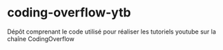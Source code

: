 # coding-overflow-ytb
 Dépôt comprenant le code utilisé pour réaliser les tutoriels youtube sur la chaîne CodingOverflow
